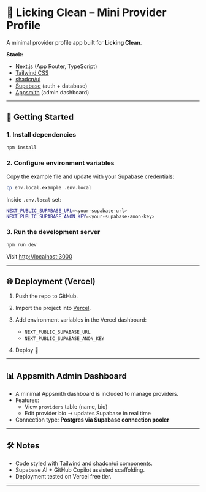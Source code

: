 # 🧼 Licking Clean – Mini Provider Profile  

A minimal provider profile app built for **Licking Clean**.  

**Stack:**  
- [Next.js](https://nextjs.org/) (App Router, TypeScript)  
- [Tailwind CSS](https://tailwindcss.com/)  
- [shadcn/ui](https://ui.shadcn.com/)  
- [Supabase](https://supabase.com/) (auth + database)  
- [Appsmith](https://www.appsmith.com/) (admin dashboard)  

---

## 🚀 Getting Started  

### 1. Install dependencies  
```bash
npm install
```  

### 2. Configure environment variables  
Copy the example file and update with your Supabase credentials:  
```bash
cp env.local.example .env.local
```  

Inside `.env.local` set:  
```bash
NEXT_PUBLIC_SUPABASE_URL=<your-supabase-url>
NEXT_PUBLIC_SUPABASE_ANON_KEY=<your-supabase-anon-key>
```  

### 3. Run the development server  
```bash
npm run dev
```  
Visit [http://localhost:3000](http://localhost:3000)  

---

## 🌐 Deployment (Vercel)  

1. Push the repo to GitHub.  
2. Import the project into [Vercel](https://vercel.com/).  
3. Add environment variables in the Vercel dashboard:  

   - `NEXT_PUBLIC_SUPABASE_URL`  
   - `NEXT_PUBLIC_SUPABASE_ANON_KEY`  

4. Deploy 🚀  

---

## 📊 Appsmith Admin Dashboard  

- A minimal Appsmith dashboard is included to manage providers.  
- Features:  
  - View `providers` table (name, bio)  
  - Edit provider bio → updates Supabase in real time  
- Connection type: **Postgres via Supabase connection pooler**  

---

## 🛠️ Notes  

- Code styled with Tailwind and shadcn/ui components.  
- Supabase AI + GitHub Copilot assisted scaffolding.  
- Deployment tested on Vercel free tier.  

---
